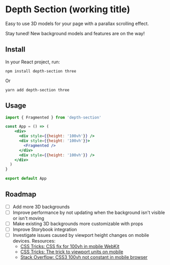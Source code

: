 # Depth Section (working title)

Easy to use 3D models for your page with a parallax scrolling effect.

Stay tuned! New background models and features are on the way!

## Install

In your React project, run:

```
npm install depth-section three
```

Or

```
yarn add depth-section three
```

## Usage

```jsx
import { Fragmented } from 'depth-section'

const App = () => (
    <div>
      <div style={{height: '100vh'}} />
      <div style={{height: '100vh'}}>
        <Fragmented />
      </div>
      <div style={{height: '100vh'}} />
    </div>
  )
}

export default App
```

## Roadmap

- [ ] Add more 3D backgrounds
- [ ] Improve performance by not updating when the background isn't visible or isn't moving
- [ ] Make existing 3D backgrounds more customizable with props
- [ ] Improve Storybook integration
- [ ] Investigate issues caused by viewport height changes on mobile devices. Resources:
  - [CSS Tricks: CSS fix for 100vh in mobile WebKit](https://css-tricks.com/css-fix-for-100vh-in-mobile-webkit/)
  - [CSS Tricks: The trick to viewport units on mobile](https://css-tricks.com/the-trick-to-viewport-units-on-mobile/)
  - [Stack Overflow: CSS3 100vh not constant in mobile browser](https://stackoverflow.com/questions/37112218/css3-100vh-not-constant-in-mobile-browser)
